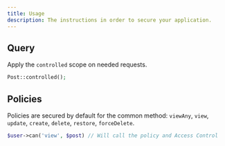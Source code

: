 ```yaml
---
title: Usage
description: The instructions in order to secure your application.
---
```



## Query

Apply the `controlled` scope on needed requests.

```php
Post::controlled();
```

## Policies

Policies are secured by default for the common method: `viewAny`, `view`, `update`, `create`, `delete`, `restore`, `forceDelete`.

```php
$user->can('view', $post) // Will call the policy and Access Control
```
